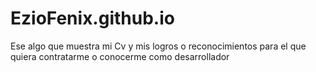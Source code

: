 # EzioFenix.github.io
Ese algo que muestra mi Cv y mis logros o reconocimientos para el que quiera contratarme o conocerme como desarrollador
